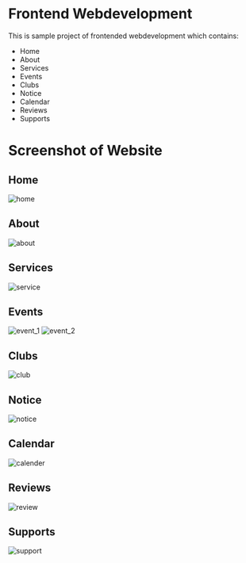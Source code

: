 # Frontend Webdevelopment
This is sample project of frontended webdevelopment which contains:
* Home
* About
* Services
* Events
* Clubs
* Notice
* Calendar
* Reviews
* Supports

# Screenshot of Website

## Home
![home](https://github.com/romasahani/free_student_union/assets/121279220/dc3821d5-c698-4ea7-bb16-1618ab34457c)


## About
![about](https://github.com/romasahani/free_student_union/assets/121279220/c04e4572-c6bd-44dd-8e57-275dda23aa21)


## Services
![service](https://github.com/romasahani/free_student_union/assets/121279220/1c9788cd-e85b-47f3-a265-5f09ed58b12b)


## Events
![event_1](https://github.com/romasahani/free_student_union/assets/121279220/bb65218e-d02a-4c84-8245-a5827c1fe001)
![event_2](https://github.com/romasahani/free_student_union/assets/121279220/c1915c90-22fc-40f8-91d5-04aa5de4b67a)


## Clubs

![club](https://github.com/romasahani/free_student_union/assets/121279220/fe84b9d8-26db-4def-a95b-0a7f4427d11f)


## Notice

![notice](https://github.com/romasahani/free_student_union/assets/121279220/c632608c-a3f8-4d3c-a2ba-d486bb984f5d)


## Calendar
![calender](https://github.com/romasahani/free_student_union/assets/121279220/b7c1f62b-e8b4-4224-9f9e-e9ac24385a9e)


## Reviews
![review](https://github.com/romasahani/free_student_union/assets/121279220/3aa785e3-e0e1-4a0c-936c-4e390241d637)


## Supports
![support](https://github.com/romasahani/free_student_union/assets/121279220/02d2f834-cde2-42ec-8380-ea085357a0e0)
